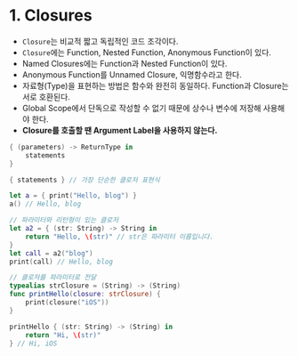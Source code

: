 # 1. Closures
* `Closure`는 비교적 짧고 독립적인 코드 조각이다.
* `Closure`에는 Function, Nested Function, Anonymous Function이 있다.
* Named Closures에는 Function과 Nested Function이 있다.
* Anonymous Function를 Unnamed Closure, 익명함수라고 한다.
* 자료형(Type)을 표현하는 방법은 함수와 완전히 동일하다. Function과 Closure는 서로 호환된다.
* Global Scope에서 단독으로 작성할 수 없기 때문에 상수나 변수에 저장해 사용해야 한다.
* **Closure를 호출할 땐 Argument Label을 사용하지 않는다.**
```swift
{ (parameters) -> ReturnType in
    statements
} 

{ statements } // 가장 단순한 클로저 표현식

let a = { print("Hello, blog") }
a() // Hello, blog

// 파라미터와 리턴형이 있는 클로저
let a2 = { (str: String) -> String in
    return "Hello, \(str)" // str은 파라미터 이름입니다.
}
let call = a2("blog")
print(call) // Hello, blog

// 클로저를 파라미터로 전달
typealias strClosure = (String) -> (String)
func printHello(closure: strClosure) {
    print(closure("iOS"))
}

printHello { (str: String) -> (String) in
    return "Hi, \(str)"
} // Hi, iOS
```

